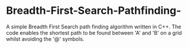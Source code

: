 # Breadth-First-Search-Pathfinding-
A simple Breadth First Search path finding algorithm written in C++. The code enables the shortest path to be found between 'A' and 'B' on a grid whilst avoiding the '@' symbols.
